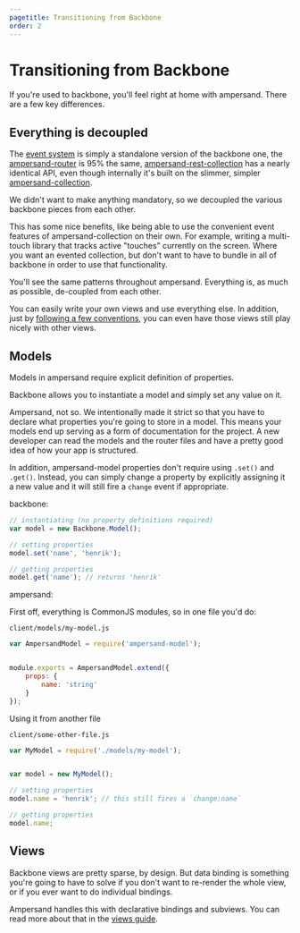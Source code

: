 ```yaml
---
pagetitle: Transitioning from Backbone
order: 2
---
```


# Transitioning from Backbone

If you're used to backbone, you'll feel right at home with ampersand. There are a few key differences.


## Everything is decoupled

The [event system](/learn/events/) is simply a standalone version of the backbone one, the [ampersand-router](/docs/#ampersand-router) is 95% the same, [ampersand-rest-collection](/docs/#ampersand-rest-collection) has a nearly identical API, even though internally it's built on the slimmer, simpler [ampersand-collection](/docs/#ampersand-collection).

We didn't want to make anything mandatory, so we decoupled the various backbone pieces from each other.

This has some nice benefits, like being able to use the convenient event features of ampersand-collection on their own. For example, writing a multi-touch library that tracks active "touches" currently on the screen. Where you want an evented collection, but don't want to have to bundle in all of backbone in order to use that functionality.

You'll see the same patterns throughout ampersand. Everything is, as much as possible, de-coupled from each other. 

You can easily write your own views and use everything else. In addition, just by [following a few conventions](/learn/view-conventions/), you can even have those views still play nicely with other views.


## Models

Models in ampersand require explicit definition of properties. 

Backbone allows you to instantiate a model and simply set any value on it. 

Ampersand, not so. We intentionally made it strict so that you have to declare what properties you're going to store in a model. This means your models end up serving as a form of documentation for the project. A new developer can read the models and the router files and have a pretty good idea of how your app is structured.

In addition, ampersand-model properties don't require using `.set()` and `.get()`. Instead, you can simply change a property by explicitly assigning it a new value and it will still fire a `change` event if appropriate. 


backbone:

```js
// instantiating (no property definitions required)
var model = new Backbone.Model();

// setting properties
model.set('name', 'henrik');

// getting properties
model.get('name'); // returns 'henrik'
```

ampersand: 

First off, everything is CommonJS modules, so in one file you'd do:

`client/models/my-model.js`

```js
var AmpersandModel = require('ampersand-model');


module.exports = AmpersandModel.extend({
    props: {
        name: 'string'
    } 
});
```

Using it from another file

`client/some-other-file.js`

```js
var MyModel = require('./models/my-model');


var model = new MyModel();

// setting properties
model.name = 'henrik'; // this still fires a `change:name`

// getting properties
model.name;
```


## Views

Backbone views are pretty sparse, by design. But data binding is something you're going to have to solve if you don't want to re-render the whole view, or if you ever want to do individual bindings.

Ampersand handles this with declarative bindings and subviews. You can read more about that in the [views guide](/learn/data-bindings-in-views/).

